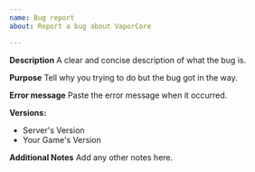 ```yaml
---
name: Bug report
about: Report a bug about VaporCore

---
```


**Description**
A clear and concise description of what the bug is.

**Purpose**
Tell why you trying to do but the bug got in the way.

**Error message**
Paste the error message when it occurred.

**Versions:**
 - Server's Version
 - Your Game's Version

**Additional Notes**
Add any other notes here.

